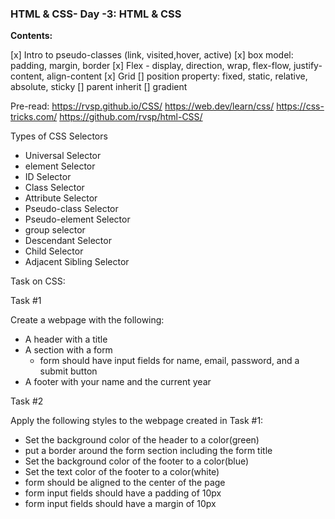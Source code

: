 ### HTML & CSS- Day -3: HTML & CSS

**Contents:**

[x] Intro to pseudo-classes (link, visited,hover, active)
[x] box model: padding, margin, border
[x] Flex - display, direction, wrap, flex-flow, justify-content, align-content
[x] Grid
[] position property: fixed, static, relative, absolute, sticky
[] parent inherit
[] gradient

Pre-read:
https://rvsp.github.io/CSS/
https://web.dev/learn/css/
https://css-tricks.com/
https://github.com/rvsp/html-CSS/

Types of CSS Selectors

- Universal Selector
- element Selector
- ID Selector
- Class Selector
- Attribute Selector
- Pseudo-class Selector
- Pseudo-element Selector
- group selector
- Descendant Selector
- Child Selector
- Adjacent Sibling Selector

Task on CSS:

Task #1

Create a webpage with the following:

- A header with a title
- A section with a form
  - form should have input fields for name, email, password, and a submit button
- A footer with your name and the current year

Task #2

Apply the following styles to the webpage created in Task #1:

- Set the background color of the header to a color(green)
- put a border around the form section including the form title
- Set the background color of the footer to a color(blue)
- Set the text color of the footer to a color(white)
- form should be aligned to the center of the page
- form input fields should have a padding of 10px
- form input fields should have a margin of 10px
